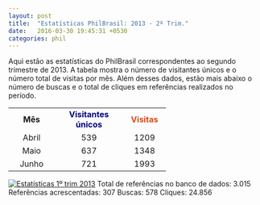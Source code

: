```yaml
---
layout: post
title:  "Estatísticas PhilBrasil: 2013 - 2º Trim."
date:   2016-03-30 19:45:31 +0530
categories: phil
---
```

Aqui estão as estatísticas do PhilBrasil correspondentes ao segundo trimestre de 2013. A tabela mostra o número de visitantes únicos e o número total de visitas por mês. Além desses dados, estão mais abaixo o número de buscas e o total de cliques em referências realizados no período.
<table border="0" cellspacing="0"><colgroup width="92"></colgroup> <colgroup width="136"></colgroup> <colgroup width="85"></colgroup>
<tbody>
<tr>
<td align="CENTER" height="16"><strong>Mês</strong></td>
<td align="CENTER"><strong><span style="color: #000080;">Visitantes únicos</span></strong></td>
<td align="CENTER"><strong><span style="color: #dd4814;">Visitas</span></strong></td>
</tr>
<tr>
<td align="CENTER" height="16">Abril</td>
<td align="CENTER">539</td>
<td align="CENTER">1209</td>
</tr>
<tr>
<td align="CENTER" height="16">Maio</td>
<td align="CENTER">637</td>
<td align="CENTER">1348</td>
</tr>
<tr>
<td align="CENTER" height="16">Junho</td>
<td align="CENTER">721</td>
<td align="CENTER">1993</td>
</tr>
</tbody>
</table>
<a href="http://philbrasil.com.br/wp-content/uploads/2013/07/2013-2trim.jpg"><img class="size-full wp-image-334 alignnone" title="2013-1trim" src="http://philbrasil.com.br/wp-content/uploads/2013/07/2013-2trim.jpg" alt="Estatísticas 1º trim 2013" /></a>
Total de referências no banco de dados: 3.015
Referências acrescentadas: 307
Buscas: 578
Cliques: 24.856